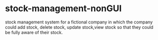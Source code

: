 # stock-management-nonGUI
stock management system for a fictional company in which the company could add stock, delete stock, update stock,view stock 
so that they could be fully aware of their stock.
